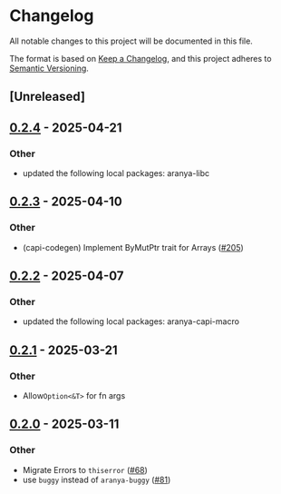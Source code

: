 # Changelog

All notable changes to this project will be documented in this file.

The format is based on [Keep a Changelog](https://keepachangelog.com/en/1.0.0/),
and this project adheres to [Semantic Versioning](https://semver.org/spec/v2.0.0.html).

## [Unreleased]

## [0.2.4](https://github.com/aranya-project/aranya-core/compare/aranya-capi-core-v0.2.3...aranya-capi-core-v0.2.4) - 2025-04-21

### Other

- updated the following local packages: aranya-libc

## [0.2.3](https://github.com/aranya-project/aranya-core/compare/aranya-capi-core-v0.2.2...aranya-capi-core-v0.2.3) - 2025-04-10

### Other

- (capi-codegen) Implement ByMutPtr trait for Arrays ([#205](https://github.com/aranya-project/aranya-core/pull/205))

## [0.2.2](https://github.com/aranya-project/aranya-core/compare/aranya-capi-core-v0.2.1...aranya-capi-core-v0.2.2) - 2025-04-07

### Other

- updated the following local packages: aranya-capi-macro

## [0.2.1](https://aranya.github.com/aranya-project/aranya-core/compare/aranya-capi-core-v0.2.0...aranya-capi-core-v0.2.1) - 2025-03-21

### Other

- Allow`Option<&T>` for fn args

## [0.2.0](https://github.com/aranya-project/aranya-core/compare/aranya-capi-core-v0.1.0...aranya-capi-core-v0.2.0) - 2025-03-11

### Other

- Migrate Errors to `thiserror` ([#68](https://github.com/aranya-project/aranya-core/pull/68))
- use `buggy` instead of `aranya-buggy` ([#81](https://github.com/aranya-project/aranya-core/pull/81))
